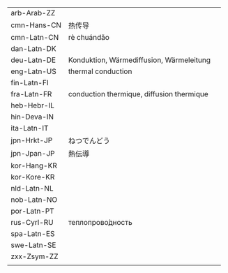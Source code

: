 | | | |
|-|-|-|
| arb-Arab-ZZ |  |  |
| cmn-Hans-CN | 热传导 |  |
| cmn-Latn-CN | rè chuándǎo |  |
| dan-Latn-DK |  |  |
| deu-Latn-DE | Konduktion, Wärmediffusion, Wärmeleitung |  |
| eng-Latn-US | thermal conduction |  |
| fin-Latn-FI |  |  |
| fra-Latn-FR | conduction thermique, diffusion thermique |  |
| heb-Hebr-IL |  |  |
| hin-Deva-IN |  |  |
| ita-Latn-IT |  |  |
| jpn-Hrkt-JP | ねつでんどう |  |
| jpn-Jpan-JP | 熱伝導 |  |
| kor-Hang-KR |  |  |
| kor-Kore-KR |  |  |
| nld-Latn-NL |  |  |
| nob-Latn-NO |  |  |
| por-Latn-PT |  |  |
| rus-Cyrl-RU | теплопрово́дность |  |
| spa-Latn-ES |  |  |
| swe-Latn-SE |  |  |
| zxx-Zsym-ZZ |  |  |
|  |  |  |